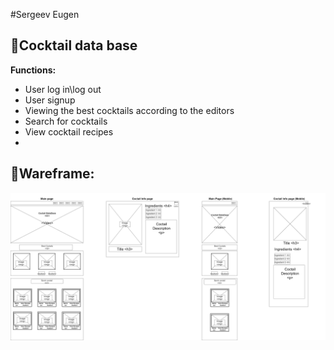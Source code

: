 #Sergeev Eugen
## 🔻**Cocktail data base**

**Functions:**
* User log in\log out
* User signup
* Viewing the best cocktails according to the editors
* Search for cocktails
* View cocktail recipes
* 
## 🔻**Wareframe:**

![Image alt](https://github.com/evilgeniy/mdkursa4/blob/main/Wireframe.png)

